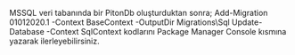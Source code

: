 MSSQL veri tabanında bir PitonDb oluşturduktan sonra;
Add-Migration 01012020.1 -Context BaseContext -OutputDir Migrations\Sql
Update-Database -Context SqlContext
kodlarını Package Manager Console kısmına yazarak ilerleyebilirsiniz.
